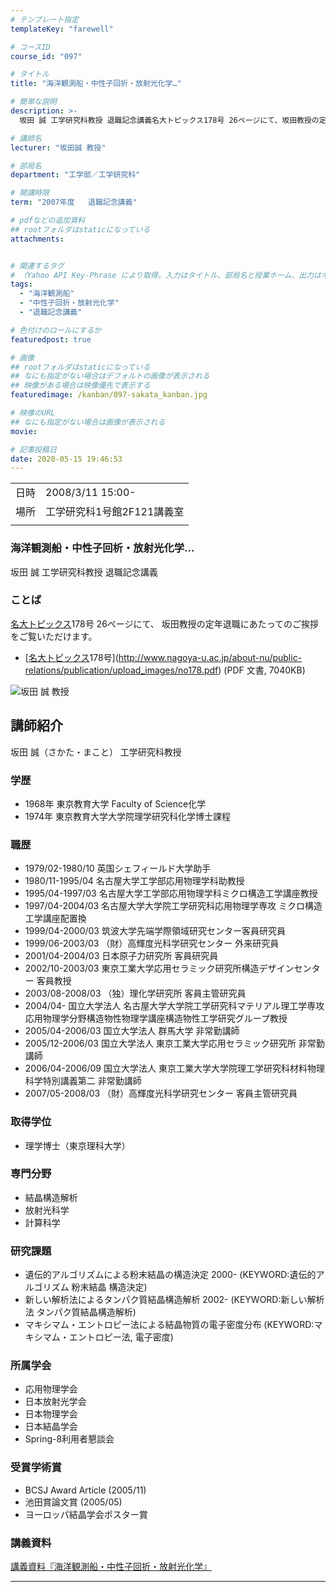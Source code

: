 ```yaml
---
# テンプレート指定
templateKey: "farewell"

# コースID
course_id: "097"

# タイトル
title: "海洋観測船・中性子回折・放射光化学…"

# 簡単な説明
description: >-
  坂田 誠 工学研究科教授 退職記念講義名大トピックス178号 26ページにて、坂田教授の定年退職にあたってのご挨拶をご覧いただけます。* [名大トピックス178号](http://www.nagoya-u.ac.jp/about-nu/public-relations/publication/upload_images/no178.pdf) (PDF 文書, 7040KB) ....

# 講師名
lecturer: "坂田誠 教授"

# 部局名
department: "工学部／工学研究科"

# 開講時限
term: "2007年度	退職記念講義"

# pdfなどの追加資料
## rootフォルダはstaticになっている
attachments:


# 関連するタグ
# （Yahoo API Key-Phrase により取得。入力はタイトル、部局名と授業ホーム、出力はキーフレーズ（tags））
tags:
  - "海洋観測船"
  - "中性子回折・放射光化学"
  - "退職記念講義"

# 色付けのロールにするか
featuredpost: true

# 画像
## rootフォルダはstaticになっている
## なにも指定がない場合はデフォルトの画像が表示される
## 映像がある場合は映像優先で表示する
featuredimage: /kanban/097-sakata_kanban.jpg

# 映像のURL
## なにも指定がない場合は画像が表示される
movie: 

# 記事投稿日
date: 2020-05-15 19:46:53
---
```


|   |   |
|---|---|
| 日時 | 2008/3/11  15:00- |
| 場所 | 工学研究科1号館2F121講義室 |
|   |   |


### 海洋観測船・中性子回析・放射光化学…

坂田 誠 工学研究科教授 退職記念講義

### ことば

[名大トピックス](http://www.nagoya-u.ac.jp/about-nu/public-relations/publication/topics-archive.html)178号 26ページにて、
坂田教授の定年退職にあたってのご挨拶をご覧いただけます。

* [[名大トピックス](http://www.nagoya-u.ac.jp/about-nu/public-relations/publication/topics-archive.html)178号](http://www.nagoya-u.ac.jp/about-nu/public-relations/publication/upload_images/no178.pdf) (PDF 文書, 7040KB)


![坂田 誠 教授](https://ocw.nagoya-u.jp/files/97/sakata_kao.jpg) 

## 講師紹介

坂田 誠（さかた・まこと） 工学研究科教授

### 学歴

* 1968年 東京教育大学 Faculty of Science化学
* 1974年 東京教育大学大学院理学研究科化学博士課程

### 職歴

* 1979/02-1980/10 英国シェフィールド大学助手
* 1980/11-1995/04 名古屋大学工学部応用物理学科助教授
* 1995/04-1997/03 名古屋大学工学部応用物理学科ミクロ構造工学講座教授
* 1997/04-2004/03 名古屋大学大学院工学研究科応用物理学専攻 ミクロ構造工学講座配置換
* 1999/04-2000/03 筑波大学先端学際領域研究センター客員研究員
* 1999/06-2003/03 （財）高輝度光科学研究センター 外来研究員
* 2001/04-2004/03 日本原子力研究所 客員研究員
* 2002/10-2003/03 東京工業大学応用セラミック研究所構造デザインセンター 客員教授
* 2003/08-2008/03 （独）理化学研究所 客員主管研究員
* 2004/04- 国立大学法人 名古屋大学大学院工学研究科マテリアル理工学専攻 応用物理学分野構造物性物理学講座構造物性工学研究グループ教授
* 2005/04-2006/03 国立大学法人 群馬大学 非常勤講師
* 2005/12-2006/03 国立大学法人 東京工業大学応用セラミック研究所 非常勤講師
* 2006/04-2006/09 国立大学法人 東京工業大学大学院理工学研究科材料物理科学特別講義第二 非常勤講師
* 2007/05-2008/03 （財）高輝度光科学研究センター 客員主管研究員

### 取得学位

* 理学博士（東京理科大学）

### 専門分野

* 結晶構造解析
* 放射光科学
* 計算科学

### 研究課題

* 遺伝的アルゴリズムによる粉末結晶の構造決定 2000- (KEYWORD:遺伝的アルゴリズム 粉末結晶 構造決定)
* 新しい解析法によるタンパク質結晶構造解析 2002- (KEYWORD:新しい解析法 タンパク質結晶構造解析)
* マキシマム・エントロピー法による結晶物質の電子密度分布 (KEYWORD:マキシマム・エントロピー法, 電子密度)

### 所属学会

* 応用物理学会
* 日本放射光学会
* 日本物理学会
* 日本結晶学会
* Spring-8利用者懇談会

### 受賞学術賞

* BCSJ Award Article (2005/11)
* 池田賞論文賞 (2005/05)
* ヨーロッパ結晶学会ポスター賞


### 講義資料

[講義資料『海洋観測船・中性子回折・放射光化学』](https://ocw.nagoya-u.jp/files/97/sakata_lect.pdf) 


-----